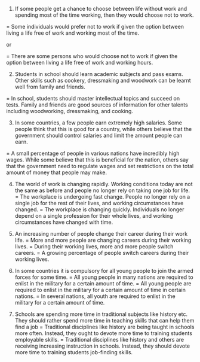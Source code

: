 1) If some people get a chance to choose between life without work and spending most of the time working, then they would choose not to work.

= Some individuals would prefer not to work if given the option between living a life free of work and working most of the time.

or 

= There are some persons who would choose not to work if given the option between living a life free of work and working hours.


2) Students in school should learn academic subjects and pass exams. Other skills such as cookery, dressmaking and woodwork can be learnt well from family and friends.

= In school, students should master intellectual topics and succeed on tests. Family and friends are good sources of information for other talents including woodworking, dressmaking, and cooking.

3) In some countries, a few people earn extremely high salaries. Some people think that this is good for a country, while others believe that the government should control salaries and limit the amount people can earn.

= A small percentage of people in various nations have incredibly high wages. While some believe that this is beneficial for the nation, others say that the government need to regulate wages and set restrictions on the total amount of money that people may make.

4) The world of work is changing rapidly. Working conditions today are not the same as before and people no longer rely on taking one job for life.
   = The workplace is undergoing fast change. People no longer rely on a single job for the rest of their lives, and working circumstances have changed.
   = The workplace is changing quickly. Individuals no longer depend on a single profession for their whole lives, and working circumstances have changed with time.  

5) An increasing number of people change their career during their work life.
   = More and more people are changing careers during their working lives.
   = During their working lives, more and more people switch careers.
   = A growing percentage of people switch careers during their working lives.

6) In some countries it is compulsory for all young people to join the armed forces for some time.
   = All young people in many nations are required to enlist in the military for a certain amount of time. 
   = All young people are required to enlist in the military for a certain amount of time in certain nations.
   = In several nations, all youth are required to enlist in the military for a certain amount of time.

7) Schools are spending more time in traditional subjects like history etc. They should rather spend more time in teaching skills that can help them find a job
   = Traditional disciplines like history are being taught in schools more often. Instead, they ought to devote more time to training students employable skills.
   = Traditional disciplines like history and others are receiving increasing instruction in schools. Instead, they should devote more time to training students job-finding skills.
